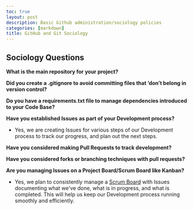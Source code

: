 ```yaml
---
toc: true
layout: post
description: Basic Github administration/sociology policies
categories: [markdown]
title: GitHub and Git Sociology
---
```


## Sociology Questions

**What is the main repository for your project?**


**Did you create a .gitignore to avoid committing files that ‘don’t belong in version control?**


**Do you have a requirements.txt file to manage dependencies introduced to your Code Base?**


**Have you established Issues as part of your Development process?**
- Yes, we are creating Issues for various steps of our Development process to track our progress, and plan out the next steps. 

**Have you considered making Pull Requests to track development?**
 

**Have you considered forks or branching techniques with pull requests?**


**Are you managing Issues on a Project Board/Scrum Board like Kanban?**
- Yes, we plan to consistently manage a [Scrum Board](https://github.com/users/haeryny/projects/1/views/1) with Issues documenting what we've done, what is in progress, and what is completed. This will help us keep our Development process running smoothly and efficiently. 